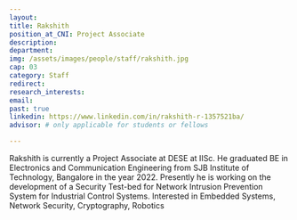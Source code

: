 ```yaml
---
layout: 
title: Rakshith
position_at_CNI: Project Associate
description: 
department:
img: /assets/images/people/staff/rakshith.jpg
cap: 03
category: Staff
redirect: 
research_interests: 
email: 
past: true
linkedin: https://www.linkedin.com/in/rakshith-r-1357521ba/
advisor: # only applicable for students or fellows

---
```


Rakshith is currently a Project Associate at DESE at IISc. He graduated BE in Electronics and Communication Engineering from SJB Institute of Technology, Bangalore in the year 2022.
Presently he is working on the development of a Security Test-bed for Network Intrusion Prevention System for Industrial Control Systems. Interested in Embedded Systems, Network Security, Cryptography, Robotics
